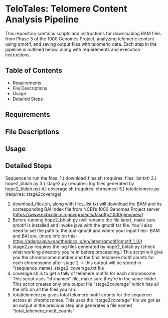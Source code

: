 # TeloTales: Telomere Content Analysis Pipeline

This repository contains scripts and instructions for downloading BAM files from Phase 3 of the 1000 Genomes Project, analyzing telomeric content using qmotif, and saving output files with telomeric data. Each step in the pipeline is outlined below, along with requirements and execution instructions.

## Table of Contents
* Requirements
* File Descriptions
* Usage
* Detailed Steps

## Requirements

## File Descriptions
  
## Usage

## Detailed Steps





Sequence to run the files:
1.) download_files.sh (requires: files_list.txt)
2.) hope2_bblah.py
3.) stage2.py (requires: log files generated by hope2_bblah.py)
4.) coverage.sh (requires: chrnames)
5.) totaltelomere.py (requires: stage2coverage)

1.	download_files.sh, along with files_list.txt will download the BAM and its corresponding BAI index file from NCBI’s 1000 Genomes Project server (https://www.ncbi.nlm.nih.gov/projects/faspftp/1000genomes/)
2.	Before running hope2_bblah.py (will rename the file later), make sure qmotif is installed and invoke java with the qmotif tar file. You’ll also need to set the path to the tool-qmotif and where your input files- BAM and BAI are. (more info on this-https://adamajava.readthedocs.io/en/latest/qmotif/qmotif_1_0/)
3.	stage2.py requires the log files generated by hope2_bblah.py (check what working directory you’re in before proceeding.) This script will give you the chromosome number and the final telomere motif counts for each chromosome after stage 2 -> this output will be stored in “{sequence_name}_stage2_coverage.txt file
4.	coverage.sh is to get a tally of telomere motifs for each chromosome. This script uses “chrnames” file, make sure they’re in the same folder. This script creates only one output file “stage2coverage” which has all the info on all the files you ran. 
5.	totaltelomere.py gives total telomere motif counts for the sequence across all chromosomes. This uses the “stage2coverage” file we got as an output in the previous step and generates a file named “total_telomere_motif_counts”


